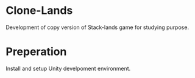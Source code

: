 # Clone-Lands
Development of copy version of Stack-lands game for studying purpose.


# Preperation

Install and setup Unity develpoment environment.
